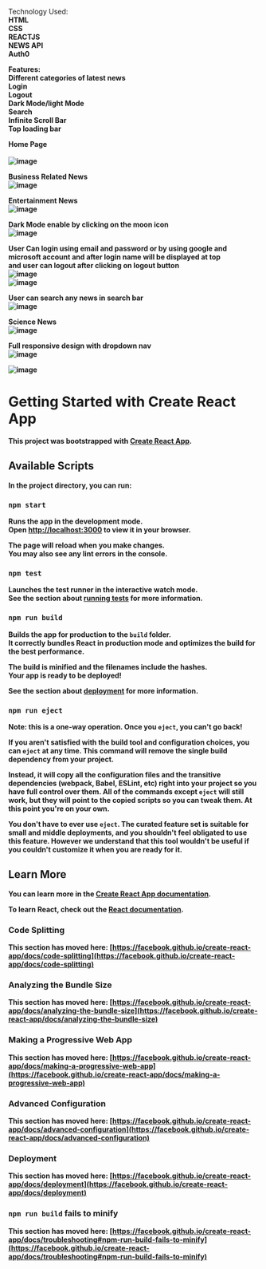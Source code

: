 Technology Used:<br><strong>
HTML<br>
CSS<br>
REACTJS<br>
NEWS API<br>
Auth0<br>

Features:<br>
Different categories of latest news<br>
Login<br>
Logout<br>
Dark Mode/light Mode<br>
Search<br>
Infinite Scroll Bar<br>
Top loading bar<br>

Home Page<br> <br>
![image](https://github.com/Ayushimahajan876/tazaKhbre-DailyNews/assets/136071554/e399bd59-b0e6-4620-a762-b79c29d9be79)<br>

Business Related News<br>
![image](https://github.com/Ayushimahajan876/tazaKhbre-DailyNews/assets/136071554/3ad047ab-f41a-43b9-b721-4af1689323f1)<br>

Entertainment News<br>
![image](https://github.com/Ayushimahajan876/tazaKhbre-DailyNews/assets/136071554/66793575-dd50-42ab-8e31-a10a6cb7fa9f)<br>

Dark Mode enable by clicking on the moon icon<br>
![image](https://github.com/Ayushimahajan876/tazaKhbre-DailyNews/assets/136071554/7d0929dc-7a9b-4e32-bdf7-e46e88251cdc)<br>

User Can login using email and password or by using google and microsoft account and after login name will be displayed at top <br>
and user can logout after clicking on logout button<br>
![image](https://github.com/Ayushimahajan876/tazaKhbre-DailyNews/assets/136071554/e497de29-f549-4d60-aafa-34838e043f1a)<br>
![image](https://github.com/Ayushimahajan876/tazaKhbre-DailyNews/assets/136071554/042f1c87-59f1-49e2-b628-9765c4bdb25d)<br>

User can search any news in search bar<br>
![image](https://github.com/Ayushimahajan876/tazaKhbre-DailyNews/assets/136071554/bfa8136b-8cd8-46d2-8e5f-fd6bce4c7e99)<br>

Science News<br>
![image](https://github.com/Ayushimahajan876/tazaKhbre-DailyNews/assets/136071554/f96baf3b-18a0-4dad-ac4d-ac0787b41c35)<br>

Full responsive design with dropdown nav<br>
![image](https://github.com/Ayushimahajan876/tazaKhbre-DailyNews/assets/136071554/5d1ea5b3-4bad-48b5-8a39-5545580418aa)<br>

![image](https://github.com/Ayushimahajan876/tazaKhbre-DailyNews/assets/136071554/bc0c5a39-5911-451d-80d5-fb3f26642652)<br>


# Getting Started with Create React App

This project was bootstrapped with [Create React App](https://github.com/facebook/create-react-app).

## Available Scripts

In the project directory, you can run:

### `npm start`

Runs the app in the development mode.\
Open [http://localhost:3000](http://localhost:3000) to view it in your browser.

The page will reload when you make changes.\
You may also see any lint errors in the console.

### `npm test`

Launches the test runner in the interactive watch mode.\
See the section about [running tests](https://facebook.github.io/create-react-app/docs/running-tests) for more information.

### `npm run build`

Builds the app for production to the `build` folder.\
It correctly bundles React in production mode and optimizes the build for the best performance.

The build is minified and the filenames include the hashes.\
Your app is ready to be deployed!

See the section about [deployment](https://facebook.github.io/create-react-app/docs/deployment) for more information.

### `npm run eject`

**Note: this is a one-way operation. Once you `eject`, you can't go back!**

If you aren't satisfied with the build tool and configuration choices, you can `eject` at any time. This command will remove the single build dependency from your project.

Instead, it will copy all the configuration files and the transitive dependencies (webpack, Babel, ESLint, etc) right into your project so you have full control over them. All of the commands except `eject` will still work, but they will point to the copied scripts so you can tweak them. At this point you're on your own.

You don't have to ever use `eject`. The curated feature set is suitable for small and middle deployments, and you shouldn't feel obligated to use this feature. However we understand that this tool wouldn't be useful if you couldn't customize it when you are ready for it.

## Learn More

You can learn more in the [Create React App documentation](https://facebook.github.io/create-react-app/docs/getting-started).

To learn React, check out the [React documentation](https://reactjs.org/).

### Code Splitting

This section has moved here: [https://facebook.github.io/create-react-app/docs/code-splitting](https://facebook.github.io/create-react-app/docs/code-splitting)

### Analyzing the Bundle Size

This section has moved here: [https://facebook.github.io/create-react-app/docs/analyzing-the-bundle-size](https://facebook.github.io/create-react-app/docs/analyzing-the-bundle-size)

### Making a Progressive Web App

This section has moved here: [https://facebook.github.io/create-react-app/docs/making-a-progressive-web-app](https://facebook.github.io/create-react-app/docs/making-a-progressive-web-app)

### Advanced Configuration

This section has moved here: [https://facebook.github.io/create-react-app/docs/advanced-configuration](https://facebook.github.io/create-react-app/docs/advanced-configuration)

### Deployment

This section has moved here: [https://facebook.github.io/create-react-app/docs/deployment](https://facebook.github.io/create-react-app/docs/deployment)

### `npm run build` fails to minify

This section has moved here: [https://facebook.github.io/create-react-app/docs/troubleshooting#npm-run-build-fails-to-minify](https://facebook.github.io/create-react-app/docs/troubleshooting#npm-run-build-fails-to-minify)
